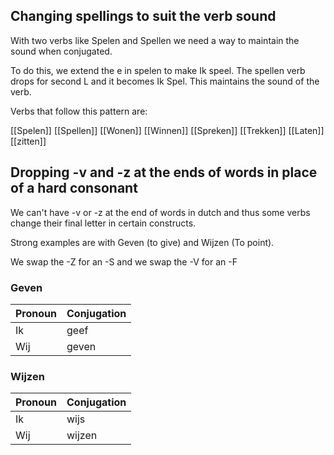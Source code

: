 ## Changing spellings to suit the verb sound

With two verbs like Spelen and Spellen we need a way to maintain the sound when conjugated.

To do this, we extend the e in spelen to make Ik speel. The spellen verb drops for second L and it becomes Ik Spel. This maintains the sound of the verb. 

Verbs that follow this pattern are:

[[Spelen]]
[[Spellen]]
[[Wonen]]
[[Winnen]]
[[Spreken]]
[[Trekken]]
[[Laten]]
[[zitten]]

## Dropping -v and -z at the ends of words in place of a hard consonant

We can't have -v or -z at the end of words in dutch and thus some verbs change their final letter in certain constructs.

Strong examples are with Geven (to give) and Wijzen (To point).

We swap the -Z for an -S and we swap the -V for an -F

### Geven

| Pronoun | Conjugation |
| ------- | ----------- |
| Ik      | geef        |
| Wij     | geven       |
### Wijzen

| Pronoun | Conjugation |
| ------- | ----------- |
| Ik      | wijs        |
| Wij     | wijzen      |